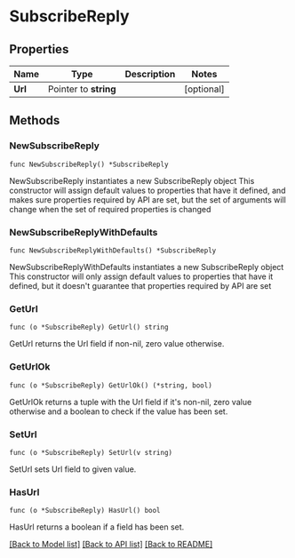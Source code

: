 # SubscribeReply

## Properties

Name | Type | Description | Notes
------------ | ------------- | ------------- | -------------
**Url** | Pointer to **string** |  | [optional] 

## Methods

### NewSubscribeReply

`func NewSubscribeReply() *SubscribeReply`

NewSubscribeReply instantiates a new SubscribeReply object
This constructor will assign default values to properties that have it defined,
and makes sure properties required by API are set, but the set of arguments
will change when the set of required properties is changed

### NewSubscribeReplyWithDefaults

`func NewSubscribeReplyWithDefaults() *SubscribeReply`

NewSubscribeReplyWithDefaults instantiates a new SubscribeReply object
This constructor will only assign default values to properties that have it defined,
but it doesn't guarantee that properties required by API are set

### GetUrl

`func (o *SubscribeReply) GetUrl() string`

GetUrl returns the Url field if non-nil, zero value otherwise.

### GetUrlOk

`func (o *SubscribeReply) GetUrlOk() (*string, bool)`

GetUrlOk returns a tuple with the Url field if it's non-nil, zero value otherwise
and a boolean to check if the value has been set.

### SetUrl

`func (o *SubscribeReply) SetUrl(v string)`

SetUrl sets Url field to given value.

### HasUrl

`func (o *SubscribeReply) HasUrl() bool`

HasUrl returns a boolean if a field has been set.


[[Back to Model list]](../README.md#documentation-for-models) [[Back to API list]](../README.md#documentation-for-api-endpoints) [[Back to README]](../README.md)


